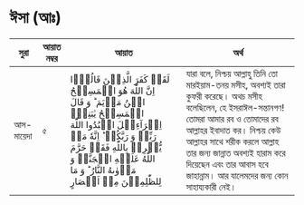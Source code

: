 # ঈসা (আঃ)
|সুরা|আয়াত নম্বর|আয়াত|অর্থ|
|---|---|---|---| 
|আস-মায়েদা|৫| لَقَدۡ كَفَرَ الَّذِیۡنَ قَالُوۡۤا اِنَّ اللّٰهَ هُوَ الۡمَسِیۡحُ ابۡنُ مَرۡیَمَ ؕ وَ قَالَ الۡمَسِیۡحُ یٰبَنِیۡۤ اِسۡرَآءِیۡلَ اعۡبُدُوا اللّٰهَ رَبِّیۡ وَ رَبَّكُمۡ ؕ اِنَّهٗ مَنۡ یُّشۡرِكۡ بِاللّٰهِ فَقَدۡ حَرَّمَ اللّٰهُ عَلَیۡهِ الۡجَنَّۃَ وَ مَاۡوٰىهُ النَّارُ ؕ وَ مَا لِلظّٰلِمِیۡنَ مِنۡ اَنۡصَارٍ|যারা বলে, নিশ্চয় আল্লাহু তিনি তো মারইয়াম-তনয় মসীহ, অবশ্যই তারা কুফরী করেছে। অথচ মসীহ বলেছিলেন, হে ইসরাঈল-সন্তানগণ! তোমরা আমার রব ও তোমাদের রব আল্লাহর ইবাদাত কর। নিশ্চয় কেউ আল্লাহর সাথে শরীক করলে আল্লাহ তার জন্য জান্নাত অবশ্যই হারাম করে দিয়েছেন এবং তার আবাস হবে জাহান্নাম। আর যালেমদের জন্য কোন সাহায্যকারী নেই।|
